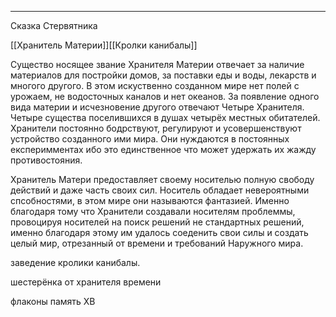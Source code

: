 _______________________________________________________________________________

Сказка Стервятника

[[Хранитель Материи]][[Кролки канибалы]]

Существо носящее звание Хранителя Материи отвечает за наличие материалов для постройки домов, за поставки еды и воды, лекарств и многого другого. В этом искуственно созданном мире нет полей с урожаем, не водосточных каналов и нет океанов. За появление одного вида материи и исчезновение другого отвечают Четыре Хранителя. Четыре существа поселившихся в душах четырёх местных обитателей. Хранители постоянно бодрствуют, регулируют и усовершенствуют устройство созданного ими мира. Они нуждаются в постоянных експеримментах ибо это единственное что может удержать их жажду противостояния.

Хранитель Матери предоставляет своему носителью полную свободу действий и даже часть своих сил. Носитель обладает невероятными спсобностями, в этом мире они называются фантазией. Именно благодаря тому что Хранители создавали носителям проблеммы, провоцируя носителей на поиск решений не стандартных решений, именно благодаря этому им удалось соеденить свои силы и создать целый мир, отрезанный от времени и требований Наружного мира.

заведение кролики канибалы.

шестерёнка от хранителя времени

флаконы память ХВ

